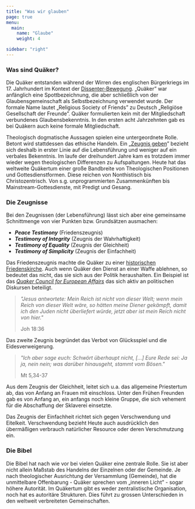 ```yaml
---
title: "Was wir glauben"
page: true
menu:
  main:
    name: "Glaube"
    weight: 4

sidebar: "right"
---
```


### Was sind Quäker?


Die Quäker entstanden während der Wirren des englischen Bürgerkriegs im 17. Jahrhundert im Kontext der [Dissenter-Bewegung](https://de.wikipedia.org/wiki/Dissenter). „Quäker” war anfänglich eine Spottbezeichnung, die aber schließlich von der Glaubensgemeinschaft als Selbstbezeichnung verwendet wurde. Der formale Name lautet „Religious Society of Friends” zu Deutsch „Religiöse Gesellschaft der Freunde”. Quäker formulierten kein mit der Mitgliedschaft verbundenes Glaubensbekenntnis. In den ersten acht Jahrzehnten gab es bei Quäkern auch keine formale Mitgliedschaft.

Theologisch dogmatische Aussagen spielen eine untergeordnete Rolle. Betont wird stattdessen das ethische Handeln. Ein „[Zeugnis geben](https://de.wikipedia.org/wiki/Qu%C3%A4kerzeugnis)” bezieht sich deshalb in erster Linie auf die Lebensführung und weniger auf ein verbales Bekenntnis. Im laufe der dreihundert Jahre kam es trotzdem immer wieder wegen theologischen Differenzen zu Aufspaltungen. Heute hat das weltweite Quäkertum einer große Bandbreite von Theologischen Positionen und Gottesdienstformen. Diese reichen von Nonthistisch bis Christozentrisch. Von s.g. unprogrammierten  Zusammenkünften bis Mainstream-Gottesdienste, mit Predigt und Gesang.

### Die Zeugnisse

Bei den Zeugnissen (der Lebensführung) lässt sich aber eine gemeinsame Schnittmenge von vier Punkten bzw. Grundsätzen ausmachen:

- ***Peace Testimony*** (Friedenszeugnis)
- ***Testimony of Integrity*** (Zeugnis der Wahrhaftigkeit)
- ***Testimony of Equality*** (Zeugnis der Gleichheit)
- ***Testimony of Simplicity*** (Zeugnis der Einfachheit)

Das Friedenszeugnis machte die Quäker zu einer [historischen Friedenskirche](https://de.wikipedia.org/wiki/Friedenskirche_(Konfession)). Auch wenn Quäker den Dienst an einer Waffe ablehnen, so bedeutet das nicht, das sie sich aus der Politik heraushalten. Ein Beispiel ist das *[Quaker Council for European Affairs](https://www.qcea.org/)* das sich aktiv an politischen Diskursen beteiligt.

> *"Jesus antwortete: Mein Reich ist nicht von dieser Welt; wenn mein Reich von dieser Welt wäre, so hätten meine Diener gekämpft, damit ich den Juden nicht überliefert würde, jetzt aber ist mein Reich nicht von hier."*
>
> Joh 18:36

Das zweite Zeugnis begründet das Verbot von Glücksspiel und die Eidesverweigerung.

> *"Ich aber sage euch: Schwört überhaupt nicht, [...] Eure Rede sei: Ja ja, nein nein; was darüber hinausgeht, stammt vom Bösen."*
>
> Mt 5,34-37

Aus dem Zeugnis der Gleichheit, leitet sich u.a. das allgemeine Priestertum ab, das von Anfang an Frauen mit einschloss. Unter den Frühen Freunden gab es von Anfang an, ein anfangs noch kleine Gruppe, die sich vehement für die Abschaffung der Sklaverei einsetzte.

Das Zeugnis der Einfachheit richtet sich gegen Verschwendung und Eitelkeit. Verschwendung bezieht Heute auch ausdrücklich den übermäßigen verbrauch natürlicher Resource oder deren Verschmutzung ein.


### Die Bibel

Die Bibel hat nach wie vor bei vielen Quäker eine zentrale Rolle. Sie ist aber nicht allein Maßstab des Handelns der Einzelnen oder der Gemeinde. Je nach theologischer Ausrichtung der Versammlung (Gemeinde), hat die unmittelbare Offenbarung - Quäker sprechen vom „inneren Licht” - sogar höhere Autorität. Im Quäkertum gibt es weder zentralistische Organisation, noch hat es autoritäre Strukturen. Dies führt zu grossen Unterschieden in den weltweit verbreiteten Gemeinschaften.


